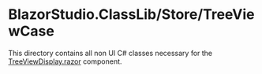﻿# BlazorStudio.ClassLib/Store/TreeViewCase

This directory contains all non UI C# classes necessary for
the [TreeViewDisplay.razor](/BlazorStudio.RazorLib/TreeViewCase/TreeViewDisplay.razor) component.

